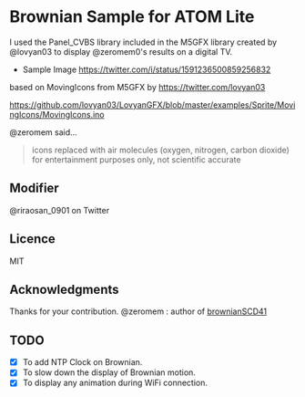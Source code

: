 # Brownian Sample for ATOM Lite 

I used the Panel_CVBS library included in the M5GFX library created by @lovyan03 to display @zeromem0's results on a digital TV.

- Sample Image
  https://twitter.com/i/status/1591236500859256832

based on MovingIcons from M5GFX by https://twitter.com/lovyan03

https://github.com/lovyan03/LovyanGFX/blob/master/examples/Sprite/MovingIcons/MovingIcons.ino 

@zeromem said...
> icons replaced with air molecules (oxygen, nitrogen, carbon dioxide) for entertainment purposes only, not scientific accurate

## Modifier

@riraosan_0901 on Twitter

## Licence

MIT

## Acknowledgments

Thanks for your contribution.
@zeromem : author of [brownianSCD41](https://github.com/zeromem0/brownianSCD41.git)

## TODO 

- [x] To add NTP Clock on Brownian.
- [x] To slow down the display of Brownian motion.
- [x] To display any animation during WiFi connection.
